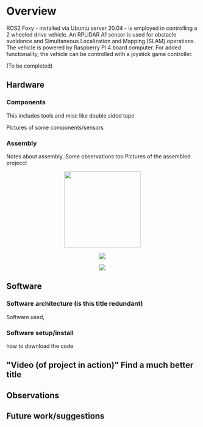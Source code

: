 # Overview
ROS2 Foxy - installed via Ubuntu server 20.04 - is employed in controlling a 2 wheeled drive vehicle. An RPLIDAR A1 sensor is used for obstacle avoidance and Simultaneous Localization and Mapping (SLAM) operations. The vehicle is powered by Raspberry Pi 4 board computer. For added functionality, the vehicle can be controlled with a joystick game controller.

(To be completed) 

## Hardware

### Components
This includes tools and misc like double sided tape

Pictures of some components/sensors

### Assembly
Notes about assembly. Some observations too
Pictures of the assembled projecct

<p align="center">
  <img src=images/side.jpg width="200">
</p>

<p align="center">
  <img src=images/top.jpg>
</p>

<p align="center">
  <img src=images/bottom.jpg>
</p>

## Software

### Software architecture (is this title redundant)
Software used,

### Software setup/install
how to download the code

## "Video (of project in action)" Find a much better title

## Observations


## Future work/suggestions






